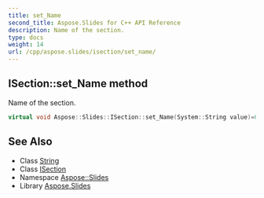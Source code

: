 ```yaml
---
title: set_Name
second_title: Aspose.Slides for C++ API Reference
description: Name of the section.
type: docs
weight: 14
url: /cpp/aspose.slides/isection/set_name/
---
```

## ISection::set_Name method


Name of the section.

```cpp
virtual void Aspose::Slides::ISection::set_Name(System::String value)=0
```

## See Also

* Class [String](../../../system/string/)
* Class [ISection](../)
* Namespace [Aspose::Slides](../../)
* Library [Aspose.Slides](../../../)
